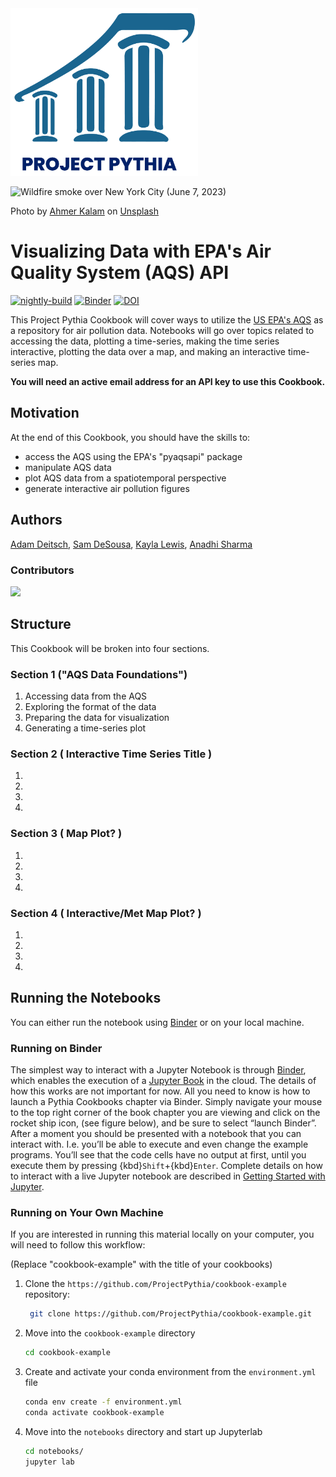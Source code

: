 <img src="thumbnail.png" alt="thumbnail" width="300"/>

<img src="https://images.unsplash.com/photo-1686179225818-c07909cd2911?q=80&w=2070&auto=format&fit=crop&ixlib=rb-4.0.3&ixid=M3wxMjA3fDB8MHxwaG90by1wYWdlfHx8fGVufDB8fHx8fA%3D%3D" width=300, alt="Wildfire smoke over New York City (June 7, 2023)"></img><p>
Photo by <a href="https://unsplash.com/@ahmerkalam?utm_content=creditCopyText&utm_medium=referral&utm_source=unsplash">Ahmer Kalam</a> on <a href="https://unsplash.com/photos/a-foggy-city-skyline-with-the-sun-in-the-distance-Reuk1nmutFI?utm_content=creditCopyText&utm_medium=referral&utm_source=unsplash">Unsplash</a></p>

# Visualizing Data with EPA's Air Quality System (AQS) API

[![nightly-build](https://github.com/ProjectPythia/cookbook-template/actions/workflows/nightly-build.yaml/badge.svg)](https://github.com/ProjectPythia/cookbook-template/actions/workflows/nightly-build.yaml)
[![Binder](https://binder.projectpythia.org/badge_logo.svg)](https://binder.projectpythia.org/v2/gh/ProjectPythia/cookbook-template/main?labpath=notebooks)
[![DOI](https://zenodo.org/badge/475509405.svg)](https://zenodo.org/badge/latestdoi/475509405)

This Project Pythia Cookbook will cover ways to utilize the [US EPA's AQS](https://www.epa.gov/aqs) as a repository for air pollution data. Notebooks will go over topics related to accessing the data, plotting a time-series, making the time series interactive, plotting the data over a map, and making an interactive time-series map.

<b>You will need an active email address for an API key to use this Cookbook.</b>

## Motivation

At the end of this Cookbook, you should have the skills to:
- access the AQS using the EPA's "pyaqsapi" package
- manipulate AQS data
- plot AQS data from a spatiotemporal perspective
- generate interactive air pollution figures

## Authors

[Adam Deitsch](https://github.com/AMDeitsch), [Sam DeSousa](https://github.com/wxsamdes), [Kayla Lewis](https://github.com/KaylaLewis23), [Anadhi Sharma](https://github.com/zee290)


### Contributors

<a href="https://github.com/ProjectPythia/cookbook-template/graphs/contributors">
  <img src="https://contrib.rocks/image?repo=ProjectPythia/cookbook-template" />
</a>

## Structure

This Cookbook will be broken into four sections.

### Section 1 ("AQS Data Foundations")

1. Accessing data from the AQS
2. Exploring the format of the data
3. Preparing the data for visualization
4. Generating a time-series plot

### Section 2 ( Interactive Time Series Title )

1. 
1. 
1. 
1. 


### Section 3 ( Map Plot? )

1. 
1. 
1. 
1. 

### Section 4 ( Interactive/Met Map Plot? )

1. 
1. 
1. 
1. 

## Running the Notebooks

You can either run the notebook using [Binder](https://binder.projectpythia.org/) or on your local machine.

### Running on Binder

The simplest way to interact with a Jupyter Notebook is through
[Binder](https://binder.projectpythia.org/), which enables the execution of a
[Jupyter Book](https://jupyterbook.org) in the cloud. The details of how this works are not
important for now. All you need to know is how to launch a Pythia
Cookbooks chapter via Binder. Simply navigate your mouse to
the top right corner of the book chapter you are viewing and click
on the rocket ship icon, (see figure below), and be sure to select
“launch Binder”. After a moment you should be presented with a
notebook that you can interact with. I.e. you’ll be able to execute
and even change the example programs. You’ll see that the code cells
have no output at first, until you execute them by pressing
{kbd}`Shift`\+{kbd}`Enter`. Complete details on how to interact with
a live Jupyter notebook are described in [Getting Started with
Jupyter](https://foundations.projectpythia.org/foundations/getting-started-jupyter.html).

### Running on Your Own Machine

If you are interested in running this material locally on your computer, you will need to follow this workflow:

(Replace "cookbook-example" with the title of your cookbooks)

1. Clone the `https://github.com/ProjectPythia/cookbook-example` repository:

   ```bash
    git clone https://github.com/ProjectPythia/cookbook-example.git
   ```

1. Move into the `cookbook-example` directory
   ```bash
   cd cookbook-example
   ```
1. Create and activate your conda environment from the `environment.yml` file
   ```bash
   conda env create -f environment.yml
   conda activate cookbook-example
   ```
1. Move into the `notebooks` directory and start up Jupyterlab
   ```bash
   cd notebooks/
   jupyter lab
   ```
